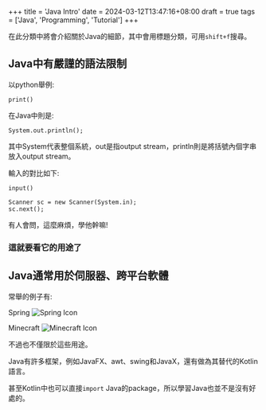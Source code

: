 +++
title = 'Java Intro'
date = 2024-03-12T13:47:16+08:00
draft = true
tags = ['Java', 'Programming', 'Tutorial']
+++

在此分類中將會介紹關於Java的細節，其中會用標題分類，可用``shift+f``搜尋。

## Java中有嚴謹的語法限制

以python舉例:

```<!-- language:python -->
print()
```

在Java中則是:

```<!-- language:java-->
System.out.println();
```

其中System代表整個系統，out是指output stream，println則是將括號內個字串放入output stream。

輸入的對比如下:

```<!--  language:python -->
input()
```

```<!-- language:java -->
Scanner sc = new Scanner(System.in);
sc.next();
```

有人會問，這麼麻煩，學他幹嘛!

### 這就要看它的用途了

## Java通常用於伺服器、跨平台軟體

常舉的例子有:

Spring ![Spring Icon](../../Spring_Framework-Logo.wine.svg)

Minecraft ![Minecraft Icon](../../minecraft_logo_icon_168974.svg)

不過也不僅限於這些用途。

Java有許多框架，例如JavaFX、awt、swing和JavaX，還有做為其替代的Kotlin語言。

甚至Kotlin中也可以直接``import`` Java的package，所以學習Java也並不是沒有好處的。
